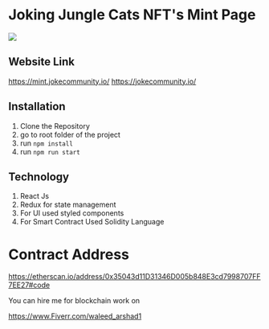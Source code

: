 # Joking Jungle Cats NFT's Mint Page

![](https://raw.githubusercontent.com/waleed677/Joking-Jungle-Cats-Mint-Page/master/public/config/images/banner.jpeg)

## Website Link

https://mint.jokecommunity.io/
https://jokecommunity.io/


## Installation

1. Clone the Repository
2. go to root folder of the project
3. run ``` npm install ``` 
4. run ```npm run start ``` 


## Technology 

1. React Js
2. Redux for state management
3. For UI used styled components
4. For Smart Contract Used Solidity Language


# Contract Address

https://etherscan.io/address/0x35043d11D31346D005b848E3cd7998707FF7EE27#code


You can hire me for blockchain work on

https://www.Fiverr.com/waleed_arshad1

